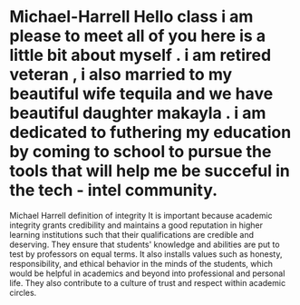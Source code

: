 # Michael-Harrell Hello class i am please to meet all of you here is a little bit about myself . i am retired veteran , i also married to my beautiful wife tequila and we have beautiful daughter makayla . i am dedicated to futhering my education by coming to school to pursue the tools that will help me be succeful in the tech - intel community.
Michael Harrell definition of integrity 
It is important because academic integrity grants credibility and maintains a good reputation in higher learning institutions such that their qualifications are credible and deserving. They ensure that students' knowledge and abilities are put to test by professors on equal terms. It also installs values such as honesty, responsibility, and ethical behavior in the minds of the students, which would be helpful in academics and beyond into professional and personal life. They also contribute to a culture of trust and respect within academic circles.
